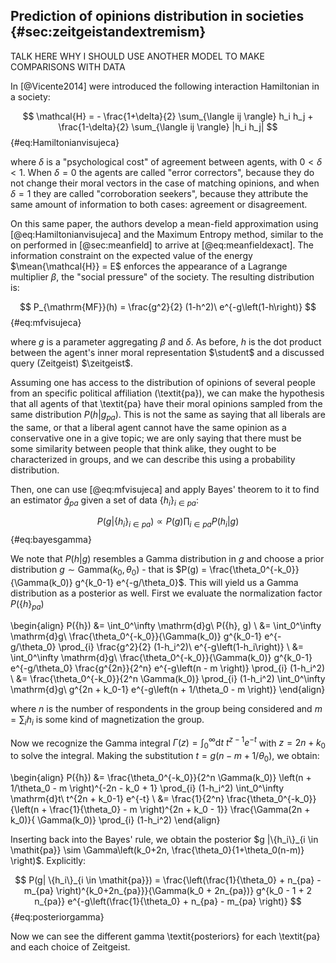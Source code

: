 
## Prediction of opinions distribution in societies {#sec:zeitgeistandextremism}

TALK HERE WHY I SHOULD USE ANOTHER MODEL TO MAKE COMPARISONS WITH DATA

In [@Vicente2014] were introduced the following interaction Hamiltonian in a society:

$$  \mathcal{H} = - \frac{1+\delta}{2} \sum_{\langle ij \rangle} h_i h_j + \frac{1-\delta}{2} \sum_{\langle ij \rangle} |h_i h_j| $$ {#eq:Hamiltonianvisujeca}

where $\delta$ is a "psychological cost" of agreement between agents, with $0<\delta<1$. When $\delta = 0$ the agents are called "error correctors", because they do not change their moral vectors in the case of matching opinions, and when $\delta = 1$ they are called "corroboration seekers", because they attribute the same amount of information to both cases: agreement or disagreement.

On this same paper, the authors develop a mean-field approximation using [@eq:Hamiltonianvisujeca] and the Maximum Entropy method, similar to the on performed in [@sec:meanfield] to arrive at [@eq:meanfieldexact]. The information constraint on the expected value of the energy $\mean{\mathcal{H}} = E$ enforces the appearance of a Lagrange multiplier $\beta$, the "social pressure" of the society. The resulting distribution is:

$$  P_{\mathrm{MF}}(h) = \frac{g^2}{2} (1-h^2)\ e^{-g\left(1-h\right)} $$ {#eq:mfvisujeca}

where $g$ is a parameter aggregating $\beta$ and $\delta$. As before, $h$ is the dot product between the agent's inner moral representation $\student$ and a discussed query (Zeitgeist) $\zeitgeist$.

Assuming one has access to the distribution of opinions of several people from an specific political affiliation (\textit{pa}), we can make the hypothesis that all agents of that \textit{pa} have their moral opinions sampled from the same distribution $P(h|g_{\mathit{pa}})$. This is not the same as saying that all liberals are the same, or that a liberal agent cannot have the same opinion as a conservative one in a give topic; we are only saying that there must be some similarity between people that think alike, they ought to be characterized in groups, and we can describe this using a probability distribution.

Then, one can use [@eq:mfvisujeca] and apply Bayes' theorem to it to find an estimator $\hat{g}_{pa}$ given a set of data $\{h_i\}_{i \in \mathit{pa}}$:

$$  P(g| \{h_i\}_{i \in \mathit{pa}}) \propto P(g) \prod_{i \in \mathit{pa}} P(h_i | g) $$ {#eq:bayesgamma}

We note that $P(h|g)$ resembles a Gamma distribution in $g$ and choose a prior distribution $g \sim \mathrm{Gamma}(k_0, \theta_0)$ - that is $P(g) = \frac{\theta_0^{-k_0}}{\Gamma(k_0)} g^{k_0-1} e^{-g/\theta_0}$. This will yield us a Gamma distribution as a posterior as well. First we evaluate the normalization factor $P(\{h\}_{pa})$

\begin{align}
    P(\{h\}) &= \int_0^\infty \mathrm{d}g\ P(\{h\}, g) \\
    &= \int_0^\infty \mathrm{d}g\ \frac{\theta_0^{-k_0}}{\Gamma(k_0)} g^{k_0-1} e^{-g/\theta_0} \prod_{i} \frac{g^2}{2} (1-h_i^2)\ e^{-g\left(1-h_i\right)} \\
    &= \int_0^\infty \mathrm{d}g\ \frac{\theta_0^{-k_0}}{\Gamma(k_0)} g^{k_0-1} e^{-g/\theta_0} \frac{g^{2n}}{2^n} e^{-g\left(n - m \right)} \prod_{i} (1-h_i^2) \\
    &= \frac{\theta_0^{-k_0}}{2^n \Gamma(k_0)} \prod_{i} (1-h_i^2) \int_0^\infty \mathrm{d}g\ g^{2n + k_0-1} e^{-g\left(n + 1/\theta_0 - m \right)}
\end{align}

where $n$ is the number of respondents in the group being considered and $m = \sum_i h_i$ is some kind of magnetization the group.
<!-- magnetization of a given political group of respondents $\mathit{pa}$.  -->

Now we recognize the Gamma integral $\Gamma(z) = \int_0^\infty \mathrm{d}t\ t^{z-1} e^{-t}$ with $z = 2n + k_0$ to solve the integral. Making the substitution $t = g\left( n - m + 1/\theta_0 \right)$, we obtain:

\begin{align}
    P(\{h\}) &= \frac{\theta_0^{-k_0}}{2^n \Gamma(k_0)} \left(n + 1/\theta_0 - m \right)^{-2n - k_0 + 1} \prod_{i} (1-h_i^2) \int_0^\infty \mathrm{d}t\ t^{2n + k_0-1} e^{-t}  \\
    &= \frac{1}{2^n} \frac{\theta_0^{-k_0}}{\left(n + \frac{1}{\theta_0} - m \right)^{2n + k_0 - 1}} \frac{\Gamma(2n + k_0)}{ \Gamma(k_0)} \prod_{i} (1-h_i^2)
\end{align}

Inserting back into the Bayes' rule, we obtain the posterior $g |\{h_i\}_{i \in \mathit{pa}} \sim \Gamma\left(k_0+2n, \frac{\theta_0}{1+\theta_0(n-m)} \right)$. Explicitly:

$$  P(g| \{h_i\}_{i \in \mathit{pa}}) = \frac{\left(\frac{1}{\theta_0} + n_{pa} - m_{pa} \right)^{k_0+2n_{pa}}}{\Gamma(k_0 + 2n_{pa})} g^{k_0 - 1 + 2 n_{pa}} e^{-g\left(\frac{1}{\theta_0} + n_{pa} - m_{pa} \right)} $$ {#eq:posteriorgamma}

Now we can see the different gamma \textit{posteriors} for each \textit{pa} and each choice of Zeitgeist.
